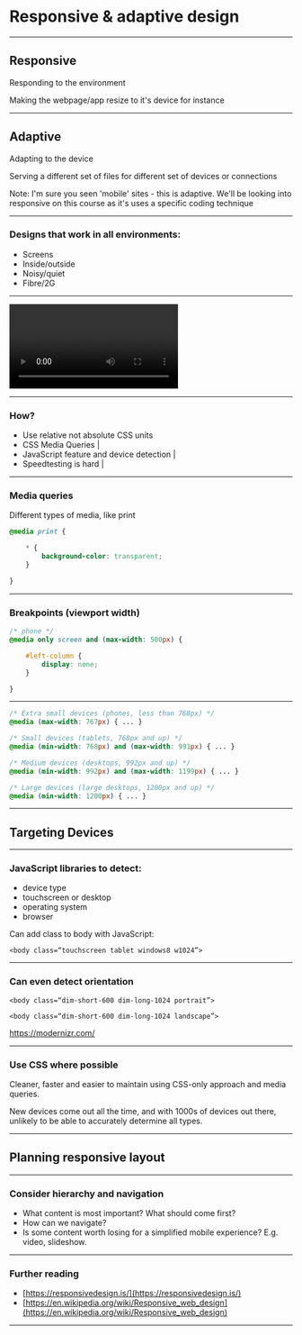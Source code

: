 # Responsive & adaptive design

---

## Responsive

Responding to the environment

Making the webpage/app resize to it's device for instance

---

## Adaptive

Adapting to the device

Serving a different set of files for different set of devices or connections

Note:
I'm sure you seen 'mobile' sites - this is adaptive. We'll be looking into responsive on this course as it's uses a specific coding technique

---

### Designs that work in all environments:

- Screens
- Inside/outside
- Noisy/quiet
- Fibre/2G

---

<video src="https://github.com/develop-me/fellowship-wk1-beg-html-css/blob/master/day02/04responsive/guardian.mp4"></video>

---

### How?

- Use relative not absolute CSS units
- CSS Media Queries |
- JavaScript feature and device detection |
- Speedtesting is hard |

---

### Media queries

Different types of media, like print

```css
@media print {

	* {
		background-color: transparent;
	}

}
```
---

### Breakpoints (viewport width)

```css
/* phone */
@media only screen and (max-width: 500px) {

	#left-column {
		display: none;
	}

}
```

---

```css
/* Extra small devices (phones, less than 768px) */
@media (max-width: 767px) { ... }

/* Small devices (tablets, 768px and up) */
@media (min-width: 768px) and (max-width: 991px) { ... }

/* Medium devices (desktops, 992px and up) */
@media (min-width: 992px) and (max-width: 1199px) { ... }

/* Large devices (large desktops, 1200px and up) */
@media (min-width: 1200px) { ... }
```
---

## Targeting Devices

---

### JavaScript libraries to detect:

- device type
- touchscreen or desktop
- operating system
- browser

Can add class to body with JavaScript:

```
<body class=“touchscreen tablet windows8 w1024”>
```
---

### Can even detect orientation

```
<body class=“dim-short-600 dim-long-1024 portrait”>
```
```
<body class=“dim-short-600 dim-long-1024 landscape”>
```
https://modernizr.com/

---

### Use CSS where possible

Cleaner, faster and easier to maintain using CSS-only approach and media queries.

New devices come out all the time, and with 1000s of devices out there, unlikely to be able to accurately determine all types.

---

## Planning responsive layout

---

### Consider hierarchy and navigation

- What content is most important? What should come first?
- How can we navigate?
- Is some content worth losing for a simplified mobile experience? E.g. video, slideshow.

---

### Further reading

- [https://responsivedesign.is/](https://responsivedesign.is/)
- [https://en.wikipedia.org/wiki/Responsive_web_design](https://en.wikipedia.org/wiki/Responsive_web_design)

---

